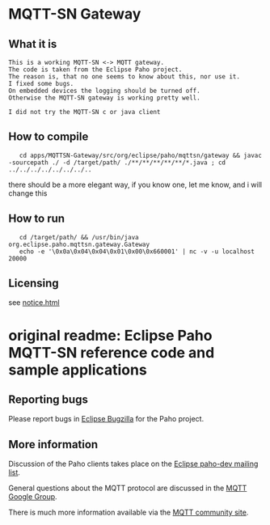# MQTT-SN Gateway

## What it is
```
This is a working MQTT-SN <-> MQTT gateway.
The code is taken from the Eclipse Paho project.
The reason is, that no one seems to know about this, nor use it.
I fixed some bugs.
On embedded devices the logging should be turned off.
Otherwise the MQTT-SN gateway is working pretty well.

I did not try the MQTT-SN c or java client
```

## How to compile
```
   cd apps/MQTTSN-Gateway/src/org/eclipse/paho/mqttsn/gateway && javac -sourcepath ./ -d /target/path/ ./**/**/**/**/**/*.java ; cd ../../../../../../../..
```
there should be a more elegant way, if you know one, let me know, and i will change this

## How to run
```
   cd /target/path/ && /usr/bin/java org.eclipse.paho.mqttsn.gateway.Gateway
   echo -e '\0x0a\0x04\0x04\0x01\0x00\0x660001' | nc -v -u localhost 20000
```

## Licensing
see [notice.html](https://github.com/jsaak/mqtt-sn-gateway/blob/master/notice.html)

# original readme: Eclipse Paho MQTT-SN reference code and sample applications

## Reporting bugs

Please report bugs in [Eclipse Bugzilla](http://bugs.eclipse.org/bugs/) for the Paho project.

## More information

Discussion of the Paho clients takes place on the [Eclipse paho-dev mailing list](https://dev.eclipse.org/mailman/listinfo/paho-dev).

General questions about the MQTT protocol are discussed in the [MQTT Google Group](https://groups.google.com/forum/?hl=en-US&fromgroups#!forum/mqtt).

There is much more information available via the [MQTT community site](http://mqtt.org).
